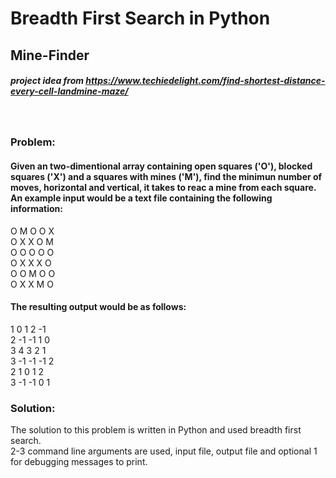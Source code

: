 # Breadth First Search in Python
## Mine-Finder
##### project idea from https://www.techiedelight.com/find-shortest-distance-every-cell-landmine-maze/
<br>

### Problem:

#### Given an two-dimentional array containing open squares ('O'), blocked squares ('X') and a squares with mines ('M'), find the minimun number of moves, horizontal and vertical, it takes to reac a mine from each square. An example input would be a text file containing the following information:

O M O O X <br>
O X X O M <br>
O O O O O <br>
O X X X O <br>
O O M O O <br>
O X X M O <br>

#### The resulting output would be as follows:

1 0 1 2 -1 <br>
2 -1 -1 1 0 <br>
3 4 3 2 1 <br>
3 -1 -1 -1 2 <br>
2 1 0 1 2 <br>
3 -1 -1 0 1 <br>

### Solution:

The solution to this problem is written in Python and used breadth first search. <br>
2-3 command line arguments are used, input file, output file and optional 1 for debugging messages to print.